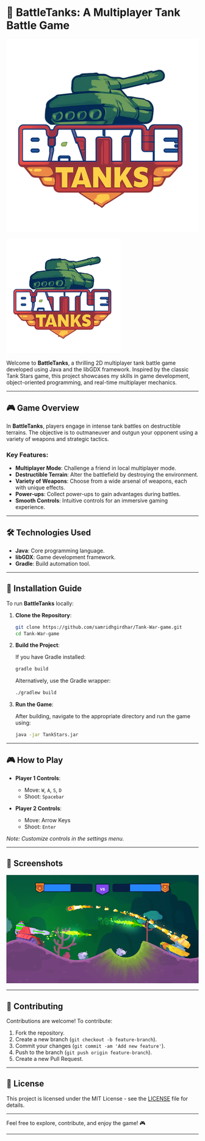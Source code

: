 

# 🚀 BattleTanks: A Multiplayer Tank Battle Game

![Tank Stars Game](./assets/logo.png)

<img src="./assets/logo.png" width="300"/>

Welcome to **BattleTanks**, a thrilling 2D multiplayer tank battle game developed using Java and the libGDX framework. Inspired by the classic Tank Stars game, this project showcases my skills in game development, object-oriented programming, and real-time multiplayer mechanics.

---

## 🎮 Game Overview

In **BattleTanks**, players engage in intense tank battles on destructible terrains. The objective is to outmaneuver and outgun your opponent using a variety of weapons and strategic tactics.

### Key Features:

* **Multiplayer Mode**: Challenge a friend in local multiplayer mode.
* **Destructible Terrain**: Alter the battlefield by destroying the environment.
* **Variety of Weapons**: Choose from a wide arsenal of weapons, each with unique effects.
* **Power-ups**: Collect power-ups to gain advantages during battles.
* **Smooth Controls**: Intuitive controls for an immersive gaming experience.

---

## 🛠️ Technologies Used

* **Java**: Core programming language.
* **libGDX**: Game development framework.
* **Gradle**: Build automation tool.
---

## 🚀 Installation Guide

To run **BattleTanks** locally:

1. **Clone the Repository**:

   ```bash
   git clone https://github.com/samridhgirdhar/Tank-War-game.git
   cd Tank-War-game
   ```

2. **Build the Project**:

   If you have Gradle installed:

   ```bash
   gradle build
   ```

   Alternatively, use the Gradle wrapper:

   ```bash
   ./gradlew build
   ```

3. **Run the Game**:

   After building, navigate to the appropriate directory and run the game using:

   ```bash
   java -jar TankStars.jar
   ```

---

## 🎮 How to Play

* **Player 1 Controls**:

  * Move: `W`, `A`, `S`, `D`
  * Shoot: `Spacebar`

* **Player 2 Controls**:

  * Move: Arrow Keys
  * Shoot: `Enter`

*Note: Customize controls in the settings menu.*

---

## 📸 Screenshots

![Gameplay Screenshot](./assets/screenshot.jpeg)

---

## 🧪 Contributing

Contributions are welcome! To contribute:

1. Fork the repository.
2. Create a new branch (`git checkout -b feature-branch`).
3. Commit your changes (`git commit -am 'Add new feature'`).
4. Push to the branch (`git push origin feature-branch`).
5. Create a new Pull Request.

---

## 📄 License

This project is licensed under the MIT License - see the [LICENSE](LICENSE) file for details.

---

Feel free to explore, contribute, and enjoy the game! 🎮

---
